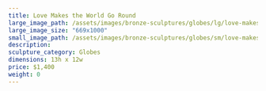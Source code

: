 ```yaml
---
title: Love Makes the World Go Round
large_image_path: /assets/images/bronze-sculptures/globes/lg/love-makes-the-world-go-round.jpg
large_image_size: "669x1000"
small_image_path: /assets/images/bronze-sculptures/globes/sm/love-makes-the-world-go-round.jpg
description:
sculpture_category: Globes
dimensions: 13h x 12w
price: $1,400
weight: 0
---
```

